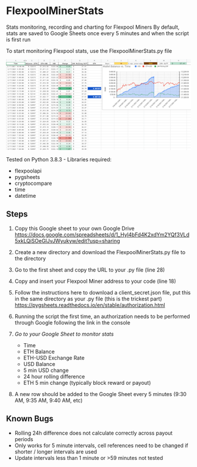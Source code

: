 # FlexpoolMinerStats
Stats monitoring, recording and charting for Flexpool Miners
By default, stats are saved to Google Sheets once every 5 minutes and when the script is first run

To start monitoring Flexpool stats, use the FlexpoolMinerStats.py file

![Miner stats screenshot](/Miner_stats.png)

Tested on Python 3.8.3 - Libraries required:
* flexpoolapi
* pygsheets
* cryptocompare
* time
* datetime

## Steps
1. Copy this Google sheet to your own Google Drive
https://docs.google.com/spreadsheets/d/1_Hyl4bFd4K2xdYm2YQf3VLd5xkLQiSOeGIJvJWyukyw/edit?usp=sharing

1. Create a new directory and download the FlexpoolMinerStats.py file to the directory

1. Go to the first sheet and copy the URL to your .py file (line 28)

1. Copy and insert your Flexpool Miner address to your code (line 18)

1. Follow the instructions here to download a client_secret.json file, put this in the same directory as your .py file (this is the trickest part)
https://pygsheets.readthedocs.io/en/stable/authorization.html

1. Running the script the first time, an authorization needs to be performed through Google following the link in the console

1. *Go to your Google Sheet to monitor stats*
    * Time
    * ETH Balance
    * ETH-USD Exchange Rate
    * USD Balance
    * 5 min USD change
    * 24 hour rolling difference
    * ETH 5 min change (typically block reward or payout)

1. A new row should be added to the Google Sheet every 5 minutes (9:30 AM, 9:35 AM, 9:40 AM, etc)


## Known Bugs
* Rolling 24h difference does not calculate correctly across payout periods
* Only works for 5 minute intervals, cell references need to be changed if shorter / longer intervals are used
* Update intervals less than 1 minute or >59 minutes not tested
